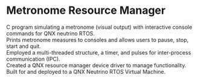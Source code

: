 # Metronome Resource Manager
C program simulating a metronome (visual output) with interactive console commands for QNX neutrino RTOS.  
Prints metronome measures to consoles and allows users to pause, stop, start and quit.  
Employed a multi-threaded structure, a timer, and pulses for inter-process communication (IPC).  
Created a QNX resource manager device driver to manage functionality.  
Built for and deployed to a QNX Neutrino RTOS Virtual Machine.  
